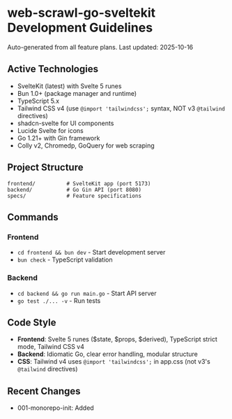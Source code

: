 # web-scrawl-go-sveltekit Development Guidelines

Auto-generated from all feature plans. Last updated: 2025-10-16

## Active Technologies

- SvelteKit (latest) with Svelte 5 runes
- Bun 1.0+ (package manager and runtime)
- TypeScript 5.x
- Tailwind CSS v4 (use `@import 'tailwindcss';` syntax, NOT v3 `@tailwind` directives)
- shadcn-svelte for UI components
- Lucide Svelte for icons
- Go 1.21+ with Gin framework
- Colly v2, Chromedp, GoQuery for web scraping

## Project Structure

```
frontend/          # SvelteKit app (port 5173)
backend/           # Go Gin API (port 8080)
specs/             # Feature specifications
```

## Commands

### Frontend

- `cd frontend && bun dev` - Start development server
- `bun check` - TypeScript validation

### Backend

- `cd backend && go run main.go` - Start API server
- `go test ./... -v` - Run tests

## Code Style

- **Frontend**: Svelte 5 runes ($state, $props, $derived), TypeScript strict mode, Tailwind CSS v4
- **Backend**: Idiomatic Go, clear error handling, modular structure
- **CSS**: Tailwind v4 uses `@import 'tailwindcss';` in app.css (not v3's `@tailwind` directives)

## Recent Changes

- 001-monorepo-init: Added

<!-- MANUAL ADDITIONS START -->
<!-- MANUAL ADDITIONS END -->
